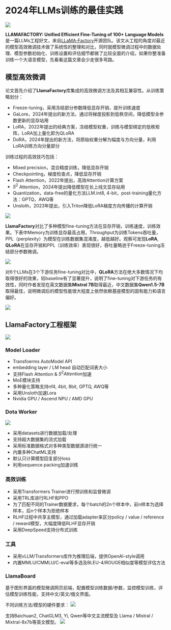 # 2024年LLMs训练的最佳实践

![](/_posts/LlamaFactory-2024-Best-Practices-for-LLMs-Training/paper-cover.png)

**LLAMAFACTORY: Unified Efficient Fine-Tuning of 100+ Language Models**是一篇LLMs工程好文，来自[LLaMA-Factory](https://github.com/hiyouga/LLaMA-Factory)开源团队。该文从工程的角度对最近的模型高效微调技术做了系统性的整理和对比，同时就模型微调过程中的数据处理、模型参数初始化、训练设置和评估细节都做了比较全面的介绍，如果你整准备训练一个大语言模型，先看看这篇文章会少走很多弯路。

## 模型高效微调

论文首先介绍了**LlamaFactory**库集成的高效微调方法及其相互兼容性。从训练策略划分：

- Freeze-tuning，采用冻结部分参数降低显存开销，提升训练速度
- GaLore，2024年提出的新方法，通过将梯度投影到低秩空间，降低模型全参数更新的显存站用
- LoRA，2022年提出的经典方案，冻结模型权重，训练与模型绑定的低秩矩阵，LoRA加上量化即为QLoRA
- DoRA，2024年提出的新方法，将原始权重分解为幅度与方向分量，利用LoRA训练方向分量部分

训练过程的高效技巧包括：
- Mixed precision，混合精度训练，降低显存开销
- Checkpointing，梯度检查点，降低显存开销
- Flash Attention，2022年提出，高效Attention计算方案
- $S^2$ Attention，2024年提出降低模型在长上线文显存站用
- Quantization，data-free的量化方法LLM.int8, 4-bit，post-training量化方法：GPTQ，AWQ等
- Unsloth，2023年提出，引入Triton降低LoRA梯度方向传播的计算开销


![](/_posts/LlamaFactory-2024-Best-Practices-for-LLMs-Training/fine-tuning-tech.png)

**LlamaFactory**对比了多种模型fine-tuning方法在显存开销，训练速度，训练效果。下表中Memory为训练显存最高占用，Throughput为训练Tokens吞吐量，PPL（perplexity）为模型在训练数据集混淆度，越低越好。观察可发现**LoRA**, **QLoRA**在显存开销和PPL（训练效率）表现很好，吞吐量略逊于Freeze-tuning冻结部分参数微调。

![](/_posts/LlamaFactory-2024-Best-Practices-for-LLMs-Training/fine-tuning-exp.png)

对6个LLMs在3个下游任务fine-tuning对比中，**QLoRA**方法在绝大多数情况下均取得很好的效果，较baseline有了显著提升，说明了fine-tuning对下游任务的有效性，同时作者发现在英文数据集**Mistral 7B**取得最近，中文数据集**Qwen1.5-7B**取得最佳，说明微调后的模型性能很大程度上依然依赖基座模型的固有能力和语言偏好。

![](/_posts/LlamaFactory-2024-Best-Practices-for-LLMs-Training/fine-tuning-exp2.png)

## LlamaFactory工程框架

![](/_posts/LlamaFactory-2024-Best-Practices-for-LLMs-Training/architecture-of-llama-factory.png)

### Model Loader

- Transfoerms AutoModel API
- embedding layer / LM head 自动匹配词表大小
- 支持Flash Attention & $S^2 Attention$加速
- MoE模块支持
- 多种量化策略支持nf4, 4bit, 8bit, GPTQ, AWQ等
- 采用Unsloth加速Lora
- Nvidia GPU / Ascend NPU / AMD GPU


### Dota Worker

![](/_posts/LlamaFactory-2024-Best-Practices-for-LLMs-Training/data.png)

- 采用datasets进行数据加载/处理
- 支持超大数据集的流式加载
- 采用标准数据格式对多种类型数据源进行统一
- 内置多种ChatML支持
- 默认只计算模型回复部分loss
- 利用sequence packing加速训练

### 高效训练
- 采用Transformers Trainer进行预训练和监督微调
- 采用TRL库进行RLHF和PPO
- 为了匹配不同的Trainer数据要求，每个batch的2n个样本中，前n样本为选择样本，后n个样本为拒绝样本
- RLHF过程中共享主模型，通过加载adapter来区分policy / value / reference / reward模型，大幅度降低RLHF显存开销
- 采用DeepSpeed支持分布式训练

### 工具
- 采用vLLM/Transformers库作为推理后端，提供OpenAI-style调用
- 内置MMLU/CMMLU/C-eval等多选及BLEU-4/ROUGE相似度等模型评估方法

### LlamaBoard

基于图形界面的模型微调网页前端，配置模型训练数据/参数，监控模型训练，评估模型训练性能，支持中文/英文/俄文界面。

不同训练方法/模型的硬件要求：
![](/_posts/LlamaFactory-2024-Best-Practices-for-LLMs-Training/hardware-requirement.png)

支持Baichuan2, ChatGLM3, Yi, Qwen等中文主流模型及 Llama / Mistral / Mixtral-8x7b等英文模型。
![](/_posts/LlamaFactory-2024-Best-Practices-for-LLMs-Training/support-models.png)
